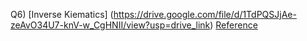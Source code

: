 Q6)
  [Inverse Kiematics] (https://drive.google.com/file/d/1TdPQSJjAe-zeAvO34U7-knV-w_CgHNII/view?usp=drive_link)
[Reference](https://youtube.com/playlist?list=PL1YrgW7ROFofBqPGiWAmTqIwDc5SrzZrA&si=fag0LnLs36v6n7DG)
